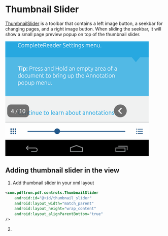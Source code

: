 # Thumbnail Slider

[ThumbnailSlider](http://neon.pdftron.local:8000/www/qliu/android/api/reference/com/pdftron/pdf/controls/ThumbnailSlider.html) is a toolbar that contains a left image button, a seekbar for changing pages, and a right image button. When sliding the seekbar, it will show a small page preview popup on top of the thumbnail slider.

![thumbnail slider](./gif/thumbnail-slider.gif?raw=true)

## Adding thumbnail slider in the view

1. Add thumbnail slider in your xml layout

  ```xml
  <com.pdftron.pdf.controls.ThumbnailSlider
      android:id="@+id/thumbnail_slider"
      android:layout_width="match_parent"
      android:layout_height="wrap_content"
      android:layout_alignParentBottom="true"
  />
  ```
2. 